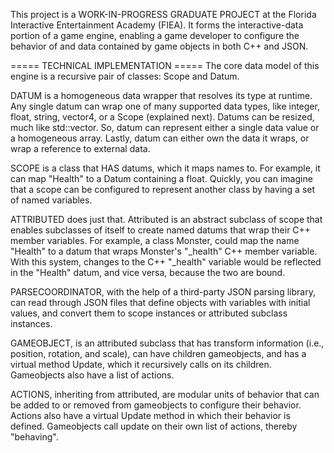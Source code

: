 
This project is a WORK-IN-PROGRESS GRADUATE PROJECT at the Florida Interactive Entertainment Academy (FIEA). It forms the interactive-data portion of a game engine, enabling a game developer to configure the behavior of and data contained by game objects in both C++ and JSON. 


===== TECHNICAL IMPLEMENTATION =====
The core data model of this engine is a recursive pair of classes: Scope and Datum. 

DATUM is a homogeneous data wrapper that resolves its type at runtime. Any single datum can wrap one of many supported data types, like integer, float, string, vector4, or a Scope (explained next). Datums can be resized, much like std::vector. So, datum can represent either a single data value or a homogeneous array. Lastly, datum can either own the data it wraps, or wrap a reference to external data.

SCOPE is a class that HAS datums, which it maps names to. For example, it can map "Health" to a Datum containing a float. Quickly, you can imagine that a scope can be configured to represent another class by having a set of named variables. 

ATTRIBUTED does just that. Attributed is an abstract subclass of scope that enables subclasses of itself to create named datums that wrap their C++ member variables. For example, a class Monster, could map the name "Health" to a datum that wraps Monster's "_health" C++ member variable. With this system, changes to the C++ "_health" variable would be reflected in the "Health" datum, and vice versa, because the two are bound. 

PARSECOORDINATOR, with the help of a third-party JSON parsing library, can read through JSON files that define objects with variables with initial values, and convert them to scope instances or attributed subclass instances.

GAMEOBJECT, is an attributed subclass that has transform information (i.e., position, rotation, and scale), can have children gameobjects, and has a virtual method Update, which it recursively calls on its children. Gameobjects also have a list of actions.

ACTIONS, inheriting from attributed, are modular units of behavior that can be added to or removed from gameobjects to configure their behavior. Actions also have a virtual Update method in which their behavior is defined. Gameobjects call update on their own list of actions, thereby "behaving". 
